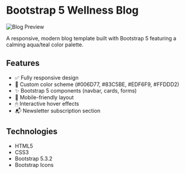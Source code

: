 # Bootstrap 5 Wellness Blog

![Blog Preview](https://malavika-5.github.io/blog_layout/) 

A responsive, modern blog template built with Bootstrap 5 featuring a calming aqua/teal color palette.

## Features
- ✅ Fully responsive design
- 🎨 Custom color scheme (#006D77, #83C5BE, #EDF6F9, #FFDDD2)
- ✨ Bootstrap 5 components (navbar, cards, forms)
- 📱 Mobile-friendly layout
- 🖱 Interactive hover effects
- 📬 Newsletter subscription section

## Technologies
- HTML5
- CSS3
- Bootstrap 5.3.2
- Bootstrap Icons



